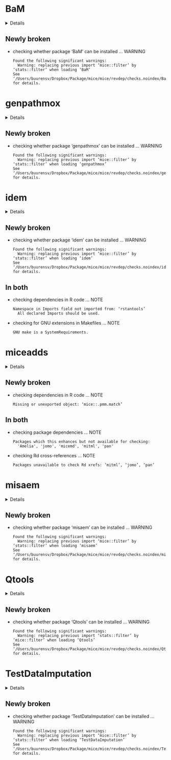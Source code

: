 # BaM

<details>

* Version: 1.0.1
* Source code: https://github.com/cran/BaM
* Date/Publication: 2016-05-18 17:26:11
* Number of recursive dependencies: 33

Run `revdep_details(, "BaM")` for more info

</details>

## Newly broken

*   checking whether package ‘BaM’ can be installed ... WARNING
    ```
    Found the following significant warnings:
      Warning: replacing previous import ‘mice::filter’ by ‘stats::filter’ when loading ‘BaM’
    See ‘/Users/buurensv/Dropbox/Package/mice/mice/revdep/checks.noindex/BaM/new/BaM.Rcheck/00install.out’ for details.
    ```

# genpathmox

<details>

* Version: 0.4
* Source code: https://github.com/cran/genpathmox
* Date/Publication: 2020-05-11 15:20:13 UTC
* Number of recursive dependencies: 38

Run `revdep_details(, "genpathmox")` for more info

</details>

## Newly broken

*   checking whether package ‘genpathmox’ can be installed ... WARNING
    ```
    Found the following significant warnings:
      Warning: replacing previous import ‘mice::filter’ by ‘stats::filter’ when loading ‘genpathmox’
    See ‘/Users/buurensv/Dropbox/Package/mice/mice/revdep/checks.noindex/genpathmox/new/genpathmox.Rcheck/00install.out’ for details.
    ```

# idem

<details>

* Version: 5.0
* Source code: https://github.com/cran/idem
* Date/Publication: 2020-05-23 23:50:02 UTC
* Number of recursive dependencies: 106

Run `revdep_details(, "idem")` for more info

</details>

## Newly broken

*   checking whether package ‘idem’ can be installed ... WARNING
    ```
    Found the following significant warnings:
      Warning: replacing previous import ‘mice::filter’ by ‘stats::filter’ when loading ‘idem’
    See ‘/Users/buurensv/Dropbox/Package/mice/mice/revdep/checks.noindex/idem/new/idem.Rcheck/00install.out’ for details.
    ```

## In both

*   checking dependencies in R code ... NOTE
    ```
    Namespace in Imports field not imported from: ‘rstantools’
      All declared Imports should be used.
    ```

*   checking for GNU extensions in Makefiles ... NOTE
    ```
    GNU make is a SystemRequirements.
    ```

# miceadds

<details>

* Version: 3.10-28
* Source code: https://github.com/cran/miceadds
* URL: https://github.com/alexanderrobitzsch/miceadds, https://sites.google.com/site/alexanderrobitzsch2/software
* BugReports: https://github.com/alexanderrobitzsch/miceadds/issues?state=open
* Date/Publication: 2020-07-30 05:00:02 UTC
* Number of recursive dependencies: 178

Run `revdep_details(, "miceadds")` for more info

</details>

## Newly broken

*   checking dependencies in R code ... NOTE
    ```
    Missing or unexported object: ‘mice::.pmm.match’
    ```

## In both

*   checking package dependencies ... NOTE
    ```
    Packages which this enhances but not available for checking:
      'Amelia', 'jomo', 'micemd', 'mitml', 'pan'
    ```

*   checking Rd cross-references ... NOTE
    ```
    Packages unavailable to check Rd xrefs: ‘mitml’, ‘jomo’, ‘pan’
    ```

# misaem

<details>

* Version: 1.0.0
* Source code: https://github.com/cran/misaem
* URL: https://github.com/wjiang94/misaem.git
* Date/Publication: 2020-07-05 11:50:03 UTC
* Number of recursive dependencies: 44

Run `revdep_details(, "misaem")` for more info

</details>

## Newly broken

*   checking whether package ‘misaem’ can be installed ... WARNING
    ```
    Found the following significant warnings:
      Warning: replacing previous import ‘mice::filter’ by ‘stats::filter’ when loading ‘misaem’
    See ‘/Users/buurensv/Dropbox/Package/mice/mice/revdep/checks.noindex/misaem/new/misaem.Rcheck/00install.out’ for details.
    ```

# Qtools

<details>

* Version: 1.5.2
* Source code: https://github.com/cran/Qtools
* Date/Publication: 2020-07-08 19:10:03 UTC
* Number of recursive dependencies: 107

Run `revdep_details(, "Qtools")` for more info

</details>

## Newly broken

*   checking whether package ‘Qtools’ can be installed ... WARNING
    ```
    Found the following significant warnings:
      Warning: replacing previous import ‘stats::filter’ by ‘mice::filter’ when loading ‘Qtools’
    See ‘/Users/buurensv/Dropbox/Package/mice/mice/revdep/checks.noindex/Qtools/new/Qtools.Rcheck/00install.out’ for details.
    ```

# TestDataImputation

<details>

* Version: 1.1
* Source code: https://github.com/cran/TestDataImputation
* Date/Publication: 2019-03-08 22:23:00 UTC
* Number of recursive dependencies: 32

Run `revdep_details(, "TestDataImputation")` for more info

</details>

## Newly broken

*   checking whether package ‘TestDataImputation’ can be installed ... WARNING
    ```
    Found the following significant warnings:
      Warning: replacing previous import ‘mice::filter’ by ‘stats::filter’ when loading ‘TestDataImputation’
    See ‘/Users/buurensv/Dropbox/Package/mice/mice/revdep/checks.noindex/TestDataImputation/new/TestDataImputation.Rcheck/00install.out’ for details.
    ```

